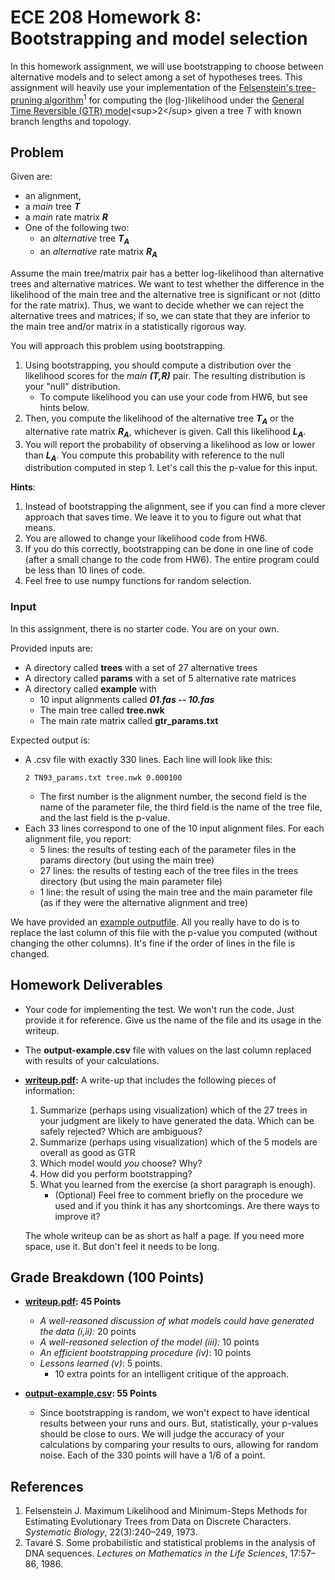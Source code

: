 # ECE 208 Homework 8: Bootstrapping and model selection
In this homework assignment, we will use bootstrapping to choose between alternative models and to select among a set of hypotheses trees. This assignment will heavily use your implementation of the [Felsenstein's tree-pruning algorithm](https://en.wikipedia.org/wiki/Felsenstein%27s_tree-pruning_algorithm)<sup>1</sup> for computing the (log-)likelihood under the [General Time Reversible (GTR) model](https://en.wikipedia.org/wiki/Models_of_DNA_evolution#GTR_model_(Tavar%C3%A9_1986))<sup>2</sup> given a tree *T* with known branch lengths and topology. 


## Problem
Given are:

- an alignment, 
- a *main* tree ***T***
- a *main* rate matrix ***R***
- One of the following two:
	- an *alternative* tree ***T<sub>A</sub>***
	- an *alternative* rate matrix ***R<sub>A</sub>***

Assume the main tree/matrix pair has a better log-likelihood than alternative trees and alternative matrices. We want to test whether the difference in the likelihood of the main tree and the alternative tree is significant or not (ditto for the rate matrix). Thus, we want to decide whether we can reject the alternative trees and matrices; if so, we can state that they are inferior to the main tree and/or matrix in a statistically rigorous way. 

You will approach this problem using bootstrapping. 

1. Using bootstrapping, you should compute a distribution over the likelihood scores for the *main* ***(T,R)*** pair. The resulting distribution is your "null" distribution.  
	-  To compute likelihood you can use your code from HW6, but see hints below.
2. Then, you compute the likelihood of the alternative tree ***T<sub>A</sub>*** or the alternative rate matrix ***R<sub>A</sub>***, whichever is given. Call this likelihood ***L<sub>A</sub>***.
3. You will report the probability of observing a likelihood as low or lower than ***L<sub>A</sub>***. You compute this probability with reference to the null distribution computed in step 1. Let's call this the p-value for this input. 

**Hints**:

1. Instead of bootstrapping the alignment, see if you can find a more clever approach that saves time. We leave it to you to figure out what that means. 
2. You are allowed to change your likelihood code from HW6. 
3. If you do this correctly, bootstrapping can be done in one line of code (after a small change to the code from HW6). The entire program could be less than 10 lines of code.
4. Feel free to use numpy functions for random selection. 	    

 
### Input

In this assignment, there is no starter code. You are on your own. 

Provided inputs are:

- A directory called **trees** with a set of 27 alternative trees
- A directory called **params** with a set of 5 alternative rate matrices
- A directory called **example** with 
	- 10 input alignments called ***01.fas -- 10.fas***
	- The main tree called **tree.nwk**
	- The main rate matrix called **gtr_params.txt**

Expected output is:

- A .csv file with exactly 330 lines. Each line will look like this:
	```
	2 TN93_params.txt tree.nwk 0.000100
	``` 
	- The first number is the alignment number, the second field is the name of the parameter file, the third field is the name of the tree file, and the last field is the p-value.
- Each 33 lines correspond to one of the 10 input alignment files. For each alignment file, you report:
	- 5 lines: the results of testing each of the parameter files in the params directory (but using the main tree)
	- 27 lines: the results of testing each of the tree files in the trees directory (but using the main parameter file)
	- 1 line: the result of using the main tree and the main parameter file (as if they were the alternative alignment and tree)



We have provided an [example outputfile](output-example.csv). All you really have to do is to replace the last column of this file with the p-value you computed (without changing the other columns). It's fine if the order of lines in the file is changed. 

## Homework Deliverables
* Your code for implementing the test. We won't run the code. Just provide it for reference. Give us the name of the file and its usage in the writeup. 

* The **output-example.csv** file with values on the last column replaced with results of your calculations. 

* **[writeup.pdf](writeup.pdf):** A write-up that includes the following pieces of information:
    1. Summarize (perhaps using visualization) which of the 27 trees in your judgment are likely to have generated the data. Which can be safely rejected? Which are ambiguous? 
    2. Summarize (perhaps using visualization) which of the 5 models are overall as good as GTR
    3. Which model would *you* choose? Why?
    4. How did you perform bootstrapping? 
    5. What you learned from the exercise (a short paragraph is enough). 
        - (Optional) Feel free to comment briefly on the procedure we used and if you think it has any shortcomings. Are there ways to improve it?

    The whole writeup can be as short as half a page. If you need more space, use it. But don't feel it needs to be long. 

## Grade Breakdown (100 Points)
* **[writeup.pdf](writeup.pdf): 45 Points**
    * *A well-reasoned discussion of what models could have generated the data (i,ii):* 20 points
    * *A well-reasoned selection of the model (iii):* 10 points
    * *An efficient bootstrapping procedure (iv)*: 10 points
    * *Lessons learned (v)*: 5 points. 
        - 10 extra points for an intelligent critique of the approach. 

* **[output-example.csv](output-example.csv): 55 Points**
    * Since bootstrapping is random, we won't expect to have identical results between your runs and ours. But, statistically, your p-values should be close to ours. We will judge the accuracy of your calculations by comparing your results to ours, allowing for random noise. Each of the 330 points will have a 1/6 of a point.

## References
1. Felsenstein J. Maximum Likelihood and Minimum-Steps Methods for Estimating Evolutionary Trees from Data on Discrete Characters. *Systematic Biology*, 22(3):240–249, 1973.
2. Tavaré S. Some probabilistic and statistical problems in the analysis of DNA sequences. *Lectures on Mathematics in the Life Sciences*, 17:57–86, 1986.
